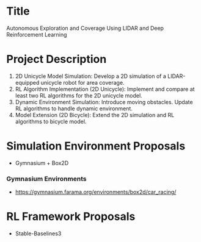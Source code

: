 # Title

Autonomous Exploration and Coverage Using LIDAR and Deep Reinforcement Learning

# Project Description

1) 2D Unicycle Model Simulation: Develop a 2D simulation of a LIDAR-equipped unicycle robot for area coverage.
2) RL Algorithm Implementation (2D Unicycle): Implement and compare at least two RL algorithms for the 2D unicycle model.
3) Dynamic Environment Simulation: Introduce moving obstacles. Update RL algorithms to handle dynamic environment.
4) Model Extension (2D Bicycle): Extend the 2D simulation and RL algorithms to bicycle model.

# Simulation Environment Proposals

- Gymnasium + Box2D

### Gymnasium Environments 

- https://gymnasium.farama.org/environments/box2d/car_racing/

# RL Framework Proposals

- Stable-Baselines3 




